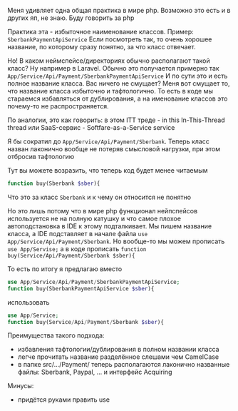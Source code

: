 Меня удивляет одна общая практика в мире php. Возможно это есть и в других яп, не знаю. Буду говорить за php


Практика эта - избыточное наименование классов. 
Пример: `SberbankPaymentApiService`
Если посмотреть так, то очень хорошее название, по которому сразу понятно, за что класс отвечает.

Но! В каком неймспейсе/директориях обычно располагают такой класс? Ну например в Laravel. Обычно это получается примерно так
`App/Service/Api/Payment/SberbankPaymentApiService`
И по сути это и есть полное название класса. Вас ничего не смущает? Меня вот смущает то, что название класса избыточно и тафтологично. То есть в коде мы стараемся избавляться от дублирования, а на именование классов это почему-то не распространяется.

По аналогии, это как говорить:
в этом ITT треде - in this In-This-Thread thread
или SaaS-сервис -  Softfare-as-a-Service service

Я бы сократил до `App/Service/Api/Payment/Sberbank`. Теперь класс назван лаконично вообще не потеряв смысловой нагрузки, при этом отбросив тафтологию

Тут вы можете возразить, что теперь код будет менее читаемым
```php
function buy(Sberbank $sber){
```
Что это за класс `Sberbank` и к чему он относится не понятно

Но это лишь потому что в мире php функционал нейпспейсов используется не на полную катушку и что самое плохое автоподстановка в IDE к этому подталкивает. Мы пишем название класса, а IDE подставляет в начале файла `use App/Service/Api/Payment/Sberbank`. Но вообще-то мы можем прописать `use App/Servise;` а в коде прописать
`function buy(Service/Api/Payment/Sberbank $sber){`

То есть по итогу я предлагаю вместо 
```php
use App/Service/Api/Payment/SberbankPaymentApiService;
function buy(SberbankPaymentApiService $sber){
```

использовать
```php
use App/Service;
function buy(Service/Api/Payment/Sberbank $sber){
```

Преимущества такого подхода:
- избавления тафтологии/дублирования в полном названии класса
- легче прочитать название разделённое слешами чем CamelCase
- в папке src/.../Payment/ теперь располагаются лаконично названные файлы: Sberbank, Paypal, ... и интерфейс Acquiring

Минусы:
- придётся руками править use
